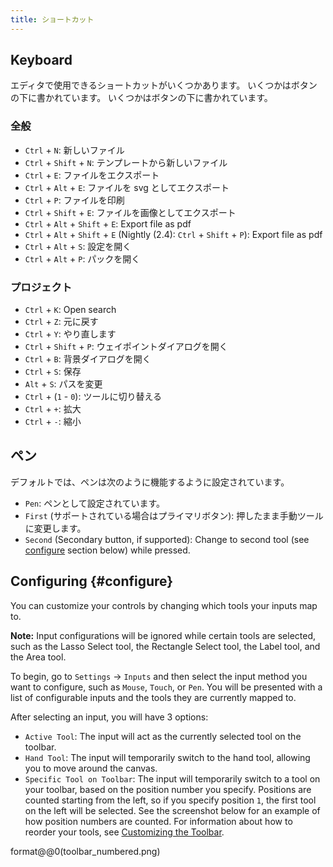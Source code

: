 ```yaml
---
title: ショートカット
---
```


## Keyboard

エディタで使用できるショートカットがいくつかあります。
いくつかはボタンの下に書かれています。
いくつかはボタンの下に書かれています。

### 全般

- `Ctrl` + `N`: 新しいファイル
- `Ctrl` + `Shift` + `N`: テンプレートから新しいファイル
- `Ctrl` + `E`: ファイルをエクスポート
- `Ctrl` + `Alt` + `E`: ファイルを svg としてエクスポート
- `Ctrl` + `P`: ファイルを印刷
- `Ctrl` + `Shift` + `E`: ファイルを画像としてエクスポート
- `Ctrl` + `Alt` + `Shift` + `E`: Export file as pdf
- `Ctrl` + `Alt` + `Shift` + `E` (Nightly (2.4): `Ctrl` + `Shift` + `P`): Export file as pdf
- `Ctrl` + `Alt` + `S`: 設定を開く
- `Ctrl` + `Alt` + `P`: パックを開く

### プロジェクト

- `Ctrl` + `K`: Open search
- `Ctrl` + `Z`: 元に戻す
- `Ctrl` + `Y`: やり直します
- `Ctrl` + `Shift` + `P`: ウェイポイントダイアログを開く
- `Ctrl` + `B`: 背景ダイアログを開く
- `Ctrl` + `S`: 保存
- `Alt` + `S`: パスを変更
- `Ctrl` + (`1` - `0`): ツールに切り替える
- `Ctrl` + `+`: 拡大
- `Ctrl` + `-`: 縮小

## ペン

デフォルトでは、ペンは次のように機能するように設定されています。

- `Pen`: ペンとして設定されています。
- `First` (サポートされている場合はプライマリボタン): 押したまま手動ツールに変更します。
- `Second` (Secondary button, if supported): Change to second tool (see [configure](#configure) section below) while pressed.

## Configuring {#configure}

You can customize your controls by changing which tools your inputs map to.

**Note:** Input configurations will be ignored while certain tools are selected, such as the Lasso Select tool, the Rectangle Select tool, the Label tool, and the Area tool.

To begin, go to `Settings` → `Inputs` and then select the input method you want to configure, such as `Mouse`, `Touch`, or `Pen`. You will be presented with a list of configurable inputs and the tools they are currently mapped to.

After selecting an input, you will have 3 options:

- `Active Tool`: The input will act as the currently selected tool on the toolbar.
- `Hand Tool`: The input will temporarily switch to the hand tool, allowing you to move around the canvas.
- `Specific Tool on Toolbar`: The input will temporarily switch to a tool on your toolbar, based on the position number you specify. Positions are counted starting from the left, so if you specify position `1`, the first tool on the left will be selected. See the screenshot below for an example of how position numbers are counted. For information about how to reorder your tools, see [Customizing the Toolbar](../intro/#customizing-the-toolbar).

format@@0(toolbar_numbered.png)